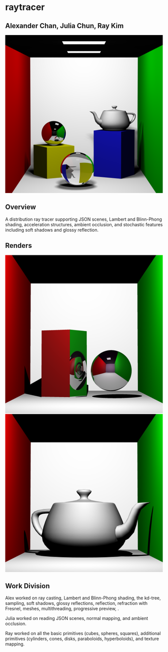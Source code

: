 # raytracer

## Alexander Chan, Julia Chun, Ray Kim

![](renders/soft_shadows_8x8.png)

## Overview

A distribution ray tracer supporting JSON scenes, Lambert and Blinn-Phong shading, acceleration structures, ambient occlusion, and stochastic features including soft shadows and glossy reflection.

## Renders

![](renders/cornell_recursive_reflect_larger_depth.png)
![](renders/teapot_16aa.png)

## Work Division

Alex worked on ray casting, Lambert and Blinn-Phong shading, the kd-tree, sampling, soft shadows, glossy reflections, reflection, refraction with Fresnel, meshes, multithreading, progressive preview, .

Julia worked on reading JSON scenes, normal mapping, and ambient occlusion.

Ray worked on all the basic primitives (cubes, spheres, squares), additional primitives (cylinders, cones, disks, paraboloids, hyperboloids), and texture mapping.
